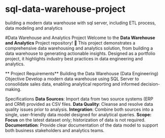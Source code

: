 # sql-data-warehouse-project
building a modern data warehouse with sql server, including ETL process, data modeling and analytics

#Data Warehouse and Analytics Project
Welcome to the **Data Warehouse and Analytics** Project repository! 🚀
This project demonstrates a comprehensive data warehousing and analytics solution, from building a data warehouse to generating actionable insights. Designed as a portfolio project, it highlights industry best practices in data engineering and analytics.

** Project Requirements**
Building the Data Warehouse (Data Engineering)
Objective
Develop a modern data warehouse using SQL Server to consolidate sales data, enabling analytical reporting and informed decision-making.

Specifications
**Data Sources**: Import data from two source systems (ERP and CRM) provided as CSV files.
**Data Quality**: Cleanse and resolve data quality issues prior to analysis.
**Integration**: Combine both sources into a single, user-friendly data model designed for analytical queries.
**Scope: Focus** on the latest dataset only; historization of data is not required.
**Documentation**: Provide clear documentation of the data model to support both business stakeholders and analytics teams.
